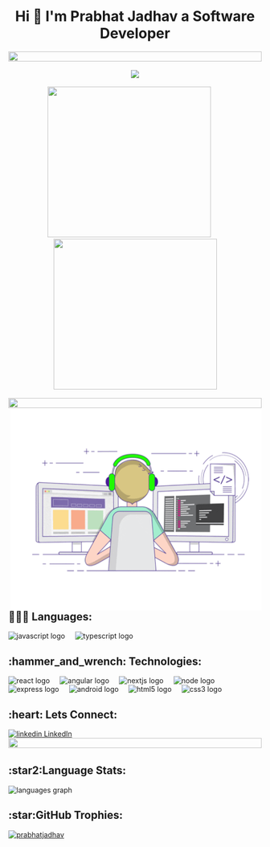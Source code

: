 <!-- Greetings Section Start -->
<h1 align="center">Hi 👋 I'm Prabhat Jadhav a Software Developer</h1>

<!--📏LINE-->
<img src="https://i.imgur.com/dBaSKWF.gif" height="20" width="100%">

<p align="center">
<img src="https://readme-typing-svg.herokuapp.com?font=Orbitron&size=40&color=%2379A500&height=67&duration=3000&center=true&lines=%F0%9F%85%B6%F0%9F%86%81%F0%9F%85%B4%F0%9F%85%B4%F0%9F%86%83%F0%9F%85%B8%F0%9F%85%BD%F0%9F%85%B6%F0%9F%86%82👋">

<!-- GIFs -->
<p align="center">
  <img src="https://tenor.com/view/messi-award-lionel-messi-waving-win-gif-5321471.gif" height="300" width="325">
   <img width="20" />
  <img src="https://tenor.com/view/neymar-joueur-brazilen-psg-paris-footballer-gif-12853707.gif" height="300" width="325">
</p>

<!-- Greetings Section End -->

<!--📏LINE-->
<img src="https://i.imgur.com/dBaSKWF.gif" height="20" width="100%">

<!-- Programming Details Section Start -->

<!-- Guy on computer GIF -->

<img align="right" height="400" width="500" src="https://raw.githubusercontent.com/mikonoid/mikonoid/main/images/gifs/coder3.gif" />
  
<!-- Languages Section -->
<div align="left">

<h2 align="left">👨🏻‍💻 Languages:</h2>
  
  <img title="JavaScript" src="https://cdn.jsdelivr.net/gh/devicons/devicon/icons/javascript/javascript-original.svg" height="30" alt="javascript logo"  />
  <img width="12" />
  <img  title="TypeScript" src="https://cdn.jsdelivr.net/gh/devicons/devicon/icons/typescript/typescript-original.svg" height="30" alt="typescript logo"  />
  <img width="12" />

 
<h2 align="left">:hammer_and_wrench: Technologies:</h2>
  <img title="React" src="https://cdn.jsdelivr.net/gh/devicons/devicon/icons/react/react-original.svg" height="30" alt="react logo"  />
  <img width="12" />
  <img title="Angular" src="https://cdn.jsdelivr.net/gh/devicons/devicon@latest/icons/angularjs/angularjs-original.svg" height="30" alt="angular logo"  />
  <img width="12" />
  <img title="NextJS" src="https://cdn.jsdelivr.net/gh/devicons/devicon@latest/icons/nextjs/nextjs-original.svg" height="30" alt="nextjs logo"  />
  <img width="12" />
  <img title="NodeJS" src="https://cdn.jsdelivr.net/gh/devicons/devicon@latest/icons/nodejs/nodejs-original-wordmark.svg" height="30" alt="node logo"  />
  <img width="12" />
  <img title="ExpressJS" src="https://cdn.jsdelivr.net/gh/devicons/devicon@latest/icons/express/express-original-wordmark.svg" height="30" alt="express logo"  />
  <img width="12" />
  <img title="Android" src="https://cdn.jsdelivr.net/gh/devicons/devicon@latest/icons/android/android-plain-wordmark.svg" height="30" alt="android logo"  />
  <img width="12" />
  <img title="HTML" src="https://cdn.jsdelivr.net/gh/devicons/devicon/icons/html5/html5-original.svg" height="30" alt="html5 logo"  />
  <img width="12" />
  <img title="CSS" src="https://cdn.jsdelivr.net/gh/devicons/devicon/icons/css3/css3-original.svg" height="30" alt="css3 logo"  />

<h2 align="left">:heart: Lets Connect:</h2>
<a href="https://www.linkedin.com/in/prabhat-jadhav/" rel="nofollow noreferrer">
    <img src="https://i.sstatic.net/gVE0j.png" alt="linkedin"> 
  LinkedIn
</a>

</div>

<!-- Programming Details Section End -->

<!--📏LINE-->
<img src="https://i.imgur.com/dBaSKWF.gif" height="20" width="100%">


<h2 align="left">:star2:Language Stats:</h2>
<div align="left">
  
  <img  src="https://github-readme-stats.vercel.app/api/top-langs?username=PrabhatJadhav&locale=en&hide_title=false&layout=compact&card_width=320&langs_count=5&theme=dracula&hide_border=false" height="150" alt="languages graph"  />
</div>


<h2 align="left">:star:GitHub Trophies:</h2>

<p align="left"> <a href="https://github.com/ryo-ma/github-profile-trophy"><img src="https://github-profile-trophy.vercel.app/?username=prabhatjadhav" alt="prabhatjadhav" /></a> </p>








              
